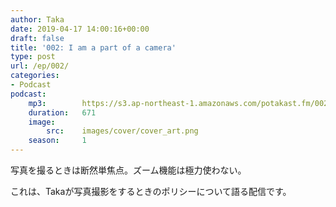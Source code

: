 ```yaml
---
author: Taka
date: 2019-04-17 14:00:16+00:00
draft: false
title: '002: I am a part of a camera'
type: post
url: /ep/002/
categories:
- Podcast
podcast:
    mp3:        https://s3.ap-northeast-1.amazonaws.com/potakast.fm/002.m4a
    duration:   671
    image:
        src:    images/cover/cover_art.png
    season:     1
---
```





写真を撮るときは断然単焦点。ズーム機能は極力使わない。  

これは、Takaが写真撮影をするときのポリシーについて語る配信です。



